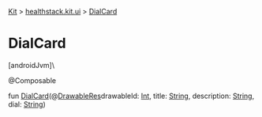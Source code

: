 
[Kit](../../kit.html) > [healthstack.kit.ui](index.html) > [DialCard](-dial-card.html)



# DialCard



[androidJvm]\




@Composable



fun [DialCard](-dial-card.html)(@[DrawableRes](https://developer.android.com/reference/kotlin/androidx/annotation/DrawableRes.html)drawableId: [Int](https://kotlinlang.org/api/latest/jvm/stdlib/kotlin/-int/index.html), title: [String](https://kotlinlang.org/api/latest/jvm/stdlib/kotlin/-string/index.html), description: [String](https://kotlinlang.org/api/latest/jvm/stdlib/kotlin/-string/index.html), dial: [String](https://kotlinlang.org/api/latest/jvm/stdlib/kotlin/-string/index.html))




